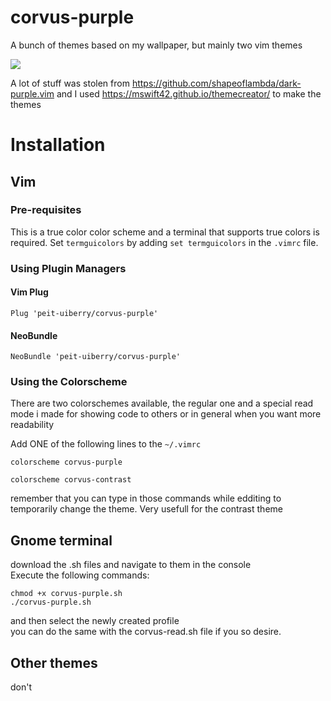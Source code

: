 # corvus-purple
A bunch of themes based on my wallpaper, but mainly two vim themes

![](./img/wallpaper.jpg)

A lot of stuff was stolen from https://github.com/shapeoflambda/dark-purple.vim
and I used https://mswift42.github.io/themecreator/
to make the themes


# Installation

## Vim
### Pre-requisites
This is a true color color scheme and a terminal that supports true colors is required. Set `termguicolors` by adding `set termguicolors` in the `.vimrc` file.

### Using Plugin Managers

#### Vim Plug
```vim
Plug 'peit-uiberry/corvus-purple'
```

#### NeoBundle

```vim
NeoBundle 'peit-uiberry/corvus-purple'
```

### Using the Colorscheme

There are two colorschemes available, the regular one and a special read mode i made for showing code to others or in general when you want more readability

Add ONE of the following lines to the `~/.vimrc`

```vim
colorscheme corvus-purple 
```
```vim
colorscheme corvus-contrast
```
remember that you can type in those commands while edditing to temporarily change the theme. Very usefull for the contrast theme

## Gnome terminal
download the .sh files and navigate to them in the console
<br/>
Execute the following commands:
```
chmod +x corvus-purple.sh
./corvus-purple.sh
```
and then select the newly created profile
<br/>
you can do the same with the corvus-read.sh file if you so desire.

## Other themes
don't
